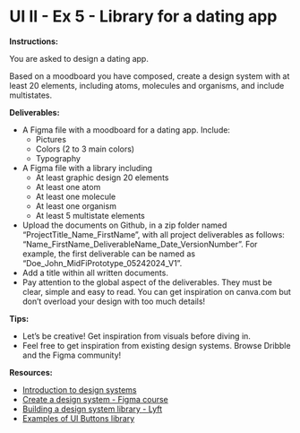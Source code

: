# UI II - Ex 5 - Library for a dating app

**Instructions:** 

You are asked to design a dating app. 

Based on a moodboard you have composed, create a design system with at least 20 elements, including atoms, molecules and organisms, and include multistates.

**Deliverables:** 

- A Figma file with a moodboard for a dating app. Include:
    - Pictures
    - Colors (2 to 3 main colors)
    - Typography
- A Figma file with a library including
    - At least graphic design 20 elements
    - At least one atom
    - At least one molecule
    - At least one organism
    - At least 5 multistate elements
- Upload the documents on Github, in a zip folder named “ProjectTitle_Name_FirstName”, with all project deliverables as follows: “Name_FirstName_DeliverableName_Date_VersionNumber”.  For example, the first deliverable can be named as “Doe_John_MidFiPrototype_05242024_V1”.
- Add a title within all written documents.
- Pay attention to the global aspect of the deliverables. They must be clear, simple and easy to read. You can get inspiration on canva.com but don’t overload your design with too much details!


**Tips:** 

- Let’s be creative! Get inspiration from visuals before diving in.
- Feel free to get inspiration from existing design systems. Browse Dribble and the Figma community!

**Resources:** 

- [Introduction to design systems](https://www.youtube.com/watch?v=xEuBCUngJ_U)
- [Create a design system - Figma course](https://www.youtube.com/watch?v=RYDiDpW2VkM)
- [Building a design system library - Lyft](https://medium.com/tap-to-dismiss/building-a-design-system-library-532ef2492811)
- [Examples of UI Buttons library](https://www.pinterest.co.kr/pin/663014376380850291/)
